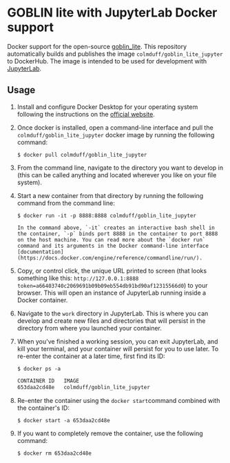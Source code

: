 # GOBLIN lite with JupyterLab Docker support

Docker support for the open-source [goblin_lite](https://colmduff.github.io/goblin_lite/html/index.html). This repository automatically builds and publishes the image `colmduff/goblin_lite_jupyter` to DockerHub. The image is intended to be used for development with [JupyterLab](https://jupyterlab.readthedocs.io/en/stable/#).

## Usage

1. Install and configure Docker Desktop for your operating system following the instructions on the [official website](https://www.docker.com/get-started).
2. Once docker is installed, open a command-line interface and pull the `colmduff/goblin_lite_jupyter` docker image by running the following command:

    ```{prompt} bash \$ auto
    $ docker pull colmduff/goblin_lite_jupyter
    ```

3. From the command line, navigate to the directory you want to develop in (this can be called anything and located wherever you like on your file system).
4. Start a new container from that directory by running the following command from the command line:

    ```{prompt} bash \$ auto
    $ docker run -it -p 8888:8888 colmduff/goblin_lite_jupyter
    ```
    
    ```{tip}
    In the command above, `-it` creates an interactive bash shell in the container, `-p` binds port 8888 in the container to port 8888 on the host machine. You can read more about the `docker run` command and its arguments in the Docker command-line interface [documentation](https://docs.docker.com/engine/reference/commandline/run/).
    ```
    
5. Copy, or control click, the unique URL printed to screen (that looks something like this: `http://127.0.0.1:8888 token=a66403740c2069691b09b09eb554db91bd90af12315566d0`) to your browser. This will open an instance of JupyterLab running inside a Docker container.
6. Navigate to the `work` directory in JupyterLab. This is where you can develop and create new files and directories that will persist in the directory from where you launched your container.
7. When you've finished a working session, you can exit JupyterLab, and kill your terminal, and your container will persist for you to use later. To re-enter the container at a later time, first find its ID:

    ```{prompt} bash \$ auto
    $ docker ps -a
    ```
    
    ```md
    CONTAINER ID   IMAGE
    653daa2cd48e   colmduff/goblin_lite_jupyter
    ```
    
8. Re-enter the container using the `docker start`command combined with the container's ID:

    ```{prompt} bash \$ auto
    $ docker start -a 653daa2cd48e
    ```
    
9. If you want to completely remove the container, use the following command:

    ```{prompt} bash \$ auto
    $ docker rm 653daa2cd48e
    ```
